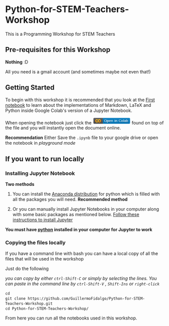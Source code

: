 # Python-for-STEM-Teachers-Workshop
This is a Programming Workshop for STEM Teachers

## Pre-requisites for this Workshop

**Nothing** :D

All you need is a gmail account (and sometimes maybe not even that!)
## Getting Started

To begin with this workshop it is recommended that you look at the [First notebook](Introduction_to_Markdown_and_Python.ipynb) to learn about the implementations of Markdown, LaTeX and Python inside Google Colab's version of a Jupyter Notebook.

When opening the notebook just click the <img src="colab-button.png" alt="Open In Colab" width="120"/> found on top of the file and you will instantly open the document online. 

**Recommendation** Either Save the `.ipynb` file to your google drive or open the notebook in *playground mode*


## If you want to run locally 
### Installing Jupyter Notebook
**Two methods** 
1. You can install the [Anaconda distribution](https://www.anaconda.com/distribution/) for python which is filled with all the packages you will need. **Recommended method**


2. Or you can manually install Jupyter Notebooks in your computer along with some basic packages as mentioned below. [Follow these instructions to install Jupyter](https://jupyter.org/install)

**You must have [python](https://www.python.org/downloads/) installed in your computer for Jupyter to work**



### Copying the files locally

If you have a command line with bash you can have a local copy of all the files that will be used in the workshop

Just do the following 


*you can copy by either `ctrl-Shift-C` or simply by selecting the lines. You can paste in the command line by `ctrl-Shift-V` , `Shift-Ins` or `right-click`*

```shell
cd 
git clone https://github.com/GuillermoFidalgo/Python-for-STEM-Teachers-Workshop.git
cd Python-for-STEM-Teachers-Workshop/
```

From here you can run all the notebooks used in this workshop.
